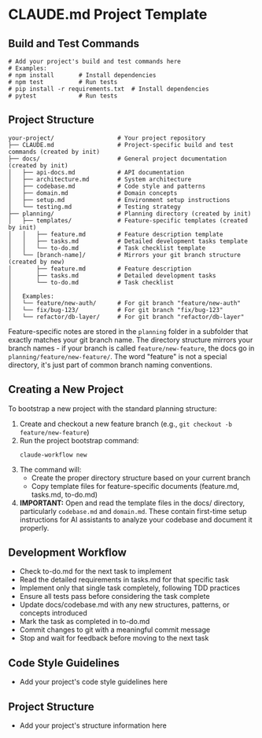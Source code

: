 # CLAUDE.md Project Template

## Build and Test Commands
```
# Add your project's build and test commands here
# Examples:
# npm install       # Install dependencies
# npm test          # Run tests
# pip install -r requirements.txt  # Install dependencies
# pytest            # Run tests
```

## Project Structure

```
your-project/                  # Your project repository
├── CLAUDE.md                  # Project-specific build and test commands (created by init)
├── docs/                      # General project documentation (created by init)
│   ├── api-docs.md            # API documentation
│   ├── architecture.md        # System architecture
│   ├── codebase.md            # Code style and patterns
│   ├── domain.md              # Domain concepts
│   ├── setup.md               # Environment setup instructions
│   └── testing.md             # Testing strategy
├── planning/                  # Planning directory (created by init)
│   ├── templates/             # Feature-specific templates (created by init)
│   │   ├── feature.md         # Feature description template
│   │   ├── tasks.md           # Detailed development tasks template
│   │   └── to-do.md           # Task checklist template
│   └── [branch-name]/         # Mirrors your git branch structure (created by new)
│       ├── feature.md         # Feature description
│       ├── tasks.md           # Detailed development tasks
│       └── to-do.md           # Task checklist
│
│   Examples:
│   └── feature/new-auth/      # For git branch "feature/new-auth"
│   └── fix/bug-123/           # For git branch "fix/bug-123"
│   └── refactor/db-layer/     # For git branch "refactor/db-layer"
```

Feature-specific notes are stored in the `planning` folder in a subfolder that exactly matches your git branch name. The directory structure mirrors your branch names - if your branch is called `feature/new-feature`, the docs go in `planning/feature/new-feature/`. The word "feature" is not a special directory, it's just part of common branch naming conventions.

## Creating a New Project
To bootstrap a new project with the standard planning structure:

1. Create and checkout a new feature branch (e.g., `git checkout -b feature/new-feature`)
2. Run the project bootstrap command:
   ```
   claude-workflow new
   ```
3. The command will:
   - Create the proper directory structure based on your current branch
   - Copy template files for feature-specific documents (feature.md, tasks.md, to-do.md)
4. **IMPORTANT:** Open and read the template files in the docs/ directory, particularly `codebase.md` and `domain.md`. These contain first-time setup instructions for AI assistants to analyze your codebase and document it properly.

## Development Workflow
- Check to-do.md for the next task to implement
- Read the detailed requirements in tasks.md for that specific task
- Implement only that single task completely, following TDD practices
- Ensure all tests pass before considering the task complete
- Update docs/codebase.md with any new structures, patterns, or concepts introduced
- Mark the task as completed in to-do.md
- Commit changes to git with a meaningful commit message
- Stop and wait for feedback before moving to the next task

## Code Style Guidelines
- Add your project's code style guidelines here

## Project Structure
- Add your project's structure information here